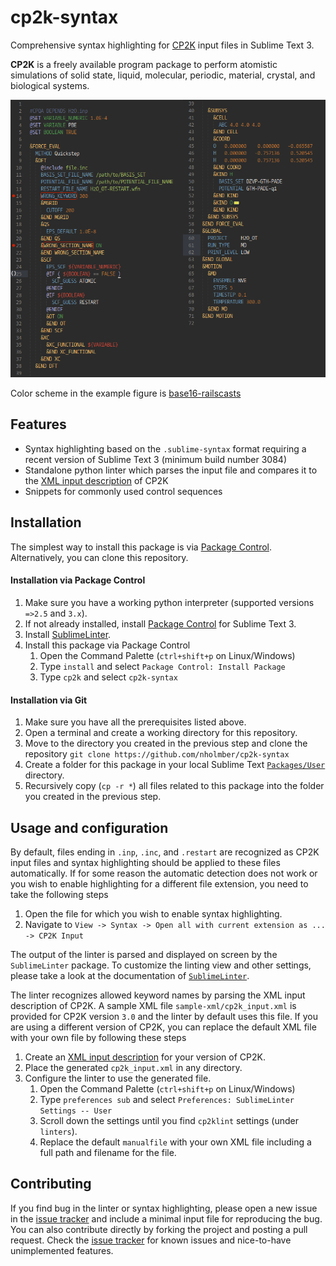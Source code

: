 # cp2k-syntax
Comprehensive syntax highlighting for [CP2K](https://www.cp2k.org/ "CP2K Project") input files in Sublime Text 3.

**CP2K** is a freely available program package to perform atomistic simulations of solid state, liquid, molecular, periodic, material, crystal, and biological systems.

![alt text](figures/sample-input.png?raw=true "CP2K input file syntax highlighting for Sublime Text 3")

Color scheme in the example figure is [base16-railscasts](https://github.com/chriskempson/base16 "Base16 Color schemes") 

## Features
* Syntax highlighting based on the `.sublime-syntax` format requiring a recent version of Sublime Text 3 (minimum build number 3084)
* Standalone python linter which parses the input file and compares it to the [XML input description](https://www.cp2k.org/howto:generate_manual?s[]=xml "Instructions for generating the XML input description ") of CP2K
* Snippets for commonly used control sequences

## Installation

The simplest way to install this package is via [Package Control](https://packagecontrol.io/ "Sublime Text Package Control"). Alternatively, you can clone this repository.

#### Installation via Package Control
1. Make sure you have a working python interpreter (supported versions `=>2.5` and `3.x`).
2. If not already installed, install [Package Control](https://packagecontrol.io/installation "Package Control installation instructions") for Sublime Text 3.
3. Install [SublimeLinter](http://www.sublimelinter.com/en/latest/installation.html "SublimeLinter installation instructions").
4. Install this package via Package Control
	1. Open the Command Palette (`ctrl+shift+p` on Linux/Windows)
	2. Type `install` and select `Package Control: Install Package`
	3. Type `cp2k` and select `cp2k-syntax`

#### Installation via Git
1. Make sure you have all the prerequisites listed above.
2. Open a terminal and create a working directory for this repository.
3. Move to the directory you created in the previous step and clone the repository `git clone https://github.com/nholmber/cp2k-syntax`
4. Create a folder for this package in your local Sublime Text [`Packages/User`](http://docs.sublimetext.info/en/latest/basic_concepts.html? "Instructions for finding the directory") directory.
5. Recursively copy (`cp -r *`) all files related to this package into the folder you created in the previous step. 

## Usage and configuration

By default, files ending in `.inp`, `.inc`, and `.restart` are recognized as CP2K input files and syntax highlighting should be applied to these files automatically. If for some reason the automatic detection does not work or you wish to enable highlighting for a different file extension, you need to take the following steps

1. Open the file for which you wish to enable syntax highlighting.
2. Navigate to `View -> Syntax -> Open all with current extension as ... -> CP2K Input`


The output of the linter is parsed and displayed on screen by the `SublimeLinter` package. To customize the linting view and other settings, please take a look at the documentation of [`SublimeLinter`](http://www.sublimelinter.com/en/latest/index.html# "Customizing SublimeLinter").

The linter recognizes allowed keyword names by parsing the XML input description of CP2K. A sample XML file `sample-xml/cp2k_input.xml` is provided for CP2K version `3.0` and the linter by default uses this file. If you are using a different version of CP2K, you can replace the default XML file with your own file by following these steps

1. Create an [XML input description](https://www.cp2k.org/howto:generate_manual?s[]=xml "Instructions for generating the XML input description of CP2K") for your version of CP2K.
2. Place the generated `cp2k_input.xml` in any directory.
3. Configure the linter to use the generated file.
	1. Open the Command Palette (`ctrl+shift+p` on Linux/Windows)
	2. Type `preferences sub` and select `Preferences: SublimeLinter Settings -- User`
	3. Scroll down the settings until you find `cp2klint` settings (under `linters`).
	4. Replace the default `manualfile` with your own XML file including a full path and filename for the file.

## Contributing

If you find bug in the linter or syntax highlighting, please open a new issue in the [issue tracker](https://github.com/nholmber/cp2k-syntax/issues) and include a minimal input file for reproducing the bug. You can also contribute directly by forking the project and posting a pull request. Check the [issue tracker](https://github.com/nholmber/cp2k-syntax/issues) for known issues and nice-to-have unimplemented features.